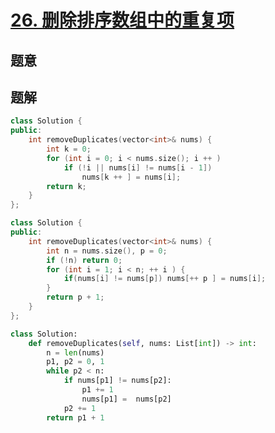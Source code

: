 #  [26. 删除排序数组中的重复项](https://leetcode.cn/problems/remove-duplicates-from-sorted-array/)

## 题意



## 题解

```c++
class Solution {
public:
    int removeDuplicates(vector<int>& nums) {
        int k = 0;
        for (int i = 0; i < nums.size(); i ++ )
            if (!i || nums[i] != nums[i - 1])
                nums[k ++ ] = nums[i];
        return k;
    }
};
```



```c++
class Solution {
public:
    int removeDuplicates(vector<int>& nums) {
        int n = nums.size(), p = 0;
        if (!n) return 0;
        for (int i = 1; i < n; ++ i ) {
            if(nums[i] != nums[p]) nums[++ p ] = nums[i];
        }
        return p + 1;
    }
};
```



```python
class Solution:
    def removeDuplicates(self, nums: List[int]) -> int:
        n = len(nums)
        p1, p2 = 0, 1
        while p2 < n:
            if nums[p1] != nums[p2]:
                p1 += 1
                nums[p1] =  nums[p2]
            p2 += 1 
        return p1 + 1
```

